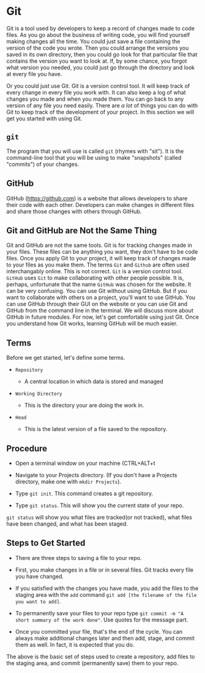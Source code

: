 # Git

Git is a tool used by developers to keep a record of changes made to code files. As you go about the business of writing
code, you will find yourself making changes all the time. You could just save a file containing the version of the code
you wrote. Then you could arrange the versions you saved in its own directory, then you could go look for that
particular file that contains the version you want to look at. If, by some chance, you forgot what version you needed,
you could just go through the directory and look at every file you have.

Or you could just use Git. Git is a version control tool. It will keep track of every change in every file you work
with. It can also keep a log of what changes you made and when you made them. You can go back to any version of any file
you need easily. There are *a lot* of things you can do with Git to keep track of the development of your project. In
this section we will get you started with using Git.

## `git`

The program that you will use is called `git` (rhymes with "sit"). It is the command-line tool that you will be using to
make "snapshots" (called "commits") of your changes.

## GitHub

GitHub (<https://github.com>) is a website that allows developers to share their code with each other. Developers can
make changes in different files and share those changes with others through GitHub.

## Git and GitHub are Not the Same Thing

Git and GitHub are not the same tools. Git is for tracking changes made in your files. These files can be anything you
want, they don't have to be code files. Once you apply Git to your project, it will keep track of changes made to your
files as you make them. The terms `Git` and `Github` are often used interchangably online. This is not correct.
`Git` is a version control tool. `GitHub` uses `Git` to make collaborating with other people possible. It is, perhaps,
unfortunate that the name `GitHub` was chosen for the website.
It can be very confusing.
You can use Git without using GitHub. But if you want to collaborate with others on a project, you'll want to use
GitHub. You can use GitHub through their GUI on the website or you can use Git and GitHub from the command line in the
terminal. We will discuss more about GitHub in future modules. For now, let's get comfortable using just Git.
Once you understand how Git works, learning GitHub will be much easier.

## Terms

Before we get started, let's define some terms.

* `Repository`
    - A central location in which data is stored and managed

* `Working Directory`
    - This is the directory your are doing the work in.

* `Head`
    - This is the latest version of a file saved to the repository.

## Procedure

* Open a terminal window on your machine (CTRL+ALT+t

* Navigate to your Projects directory. (If you don't have a Projects directory, make one with `mkdir Projects`).

* Type `git init`. This command creates a git repository.

* Type `git status`. This will show you the current state of your repo.

`git status` will show you what files are tracked(or not tracked), what files have been changed,
and what has been staged.

## Steps to Get Started

* There are three steps to saving a file to your repo.

* First, you make changes in a file or in several files. Git tracks every file you have changed.

* If you satisfied with the changes you have made, you add the files to the staging area with the `add` command
    `git add [the filename of the file you want to add]`.

* To permanently save your files to your repo type `git commit -m "A short summary of the work done"`. Use quotes for
    the message part.

* Once you committed your file, that's the end of the cycle. You can always make additional changes later and then add,
    stage, and commit them as well. In fact, it is expected that you do.

The above is the basic set of steps used to create a repository, add files to the staging area, and commit (permanently
save) them to your repo.
